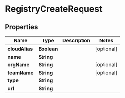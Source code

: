 

# RegistryCreateRequest


## Properties

Name | Type | Description | Notes
------------ | ------------- | ------------- | -------------
**cloudAlias** | **Boolean** |  |  [optional]
**name** | **String** |  | 
**orgName** | **String** |  |  [optional]
**teamName** | **String** |  |  [optional]
**type** | **String** |  | 
**url** | **String** |  | 



